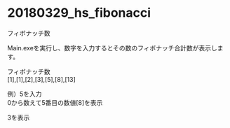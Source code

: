 # 20180329_hs_fibonacci
フィボナッチ数  
  
Main.exeを実行し、数字を入力するとその数のフィボナッチ合計数が表示します。  
  
フィボナッチ数  
[1],[1],[2],[3],[5],[8],[13]  
  
例）5を入力  
0から数えて5番目の数値[8]を表示  
  
3を表示  
